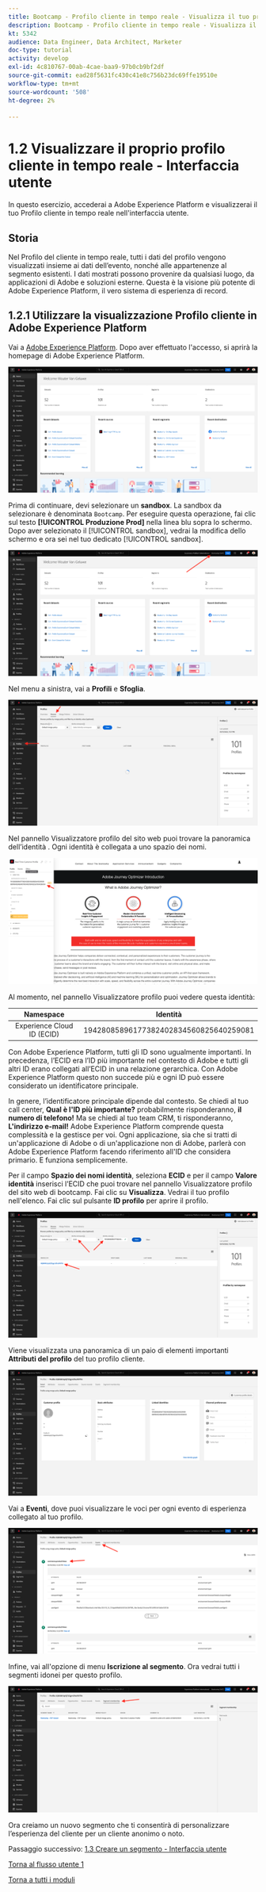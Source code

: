 ```yaml
---
title: Bootcamp - Profilo cliente in tempo reale - Visualizza il tuo profilo cliente in tempo reale - Interfaccia utente
description: Bootcamp - Profilo cliente in tempo reale - Visualizza il tuo profilo cliente in tempo reale - Interfaccia utente
kt: 5342
audience: Data Engineer, Data Architect, Marketer
doc-type: tutorial
activity: develop
exl-id: 4c810767-00ab-4cae-baa9-97b0cb9bf2df
source-git-commit: ead28f5631fc430c41e8c756b23dc69ffe19510e
workflow-type: tm+mt
source-wordcount: '508'
ht-degree: 2%

---
```


# 1.2 Visualizzare il proprio profilo cliente in tempo reale - Interfaccia utente

In questo esercizio, accederai a Adobe Experience Platform e visualizzerai il tuo Profilo cliente in tempo reale nell&#39;interfaccia utente.

## Storia

Nel Profilo del cliente in tempo reale, tutti i dati del profilo vengono visualizzati insieme ai dati dell’evento, nonché alle appartenenze al segmento esistenti. I dati mostrati possono provenire da qualsiasi luogo, da applicazioni di Adobe e soluzioni esterne. Questa è la visione più potente di Adobe Experience Platform, il vero sistema di esperienza di record.

## 1.2.1 Utilizzare la visualizzazione Profilo cliente in Adobe Experience Platform

Vai a [Adobe Experience Platform](https://experience.adobe.com/platform). Dopo aver effettuato l&#39;accesso, si aprirà la homepage di Adobe Experience Platform.

![Acquisizione dei dati](./images/home.png)

Prima di continuare, devi selezionare un **sandbox**. La sandbox da selezionare è denominata ``Bootcamp``. Per eseguire questa operazione, fai clic sul testo **[!UICONTROL Produzione Prod]** nella linea blu sopra lo schermo. Dopo aver selezionato il [!UICONTROL sandbox], vedrai la modifica dello schermo e ora sei nel tuo dedicato [!UICONTROL sandbox].

![Acquisizione dei dati](./images/sb1.png)

Nel menu a sinistra, vai a **Profili** e **Sfoglia**.

![Profilo cliente](./images/homemenu.png)

Nel pannello Visualizzatore profilo del sito web puoi trovare la panoramica dell’identità . Ogni identità è collegata a uno spazio dei nomi.

![Profilo cliente](./images/identities.png)

Al momento, nel pannello Visualizzatore profilo puoi vedere questa identità:

| Namespace | Identità |
|:-------------:| :---------------:|
| Experience Cloud ID (ECID) | 19428085896177382402834560825640259081 |

Con Adobe Experience Platform, tutti gli ID sono ugualmente importanti. In precedenza, l’ECID era l’ID più importante nel contesto di Adobe e tutti gli altri ID erano collegati all’ECID in una relazione gerarchica. Con Adobe Experience Platform questo non succede più e ogni ID può essere considerato un identificatore principale.

In genere, l’identificatore principale dipende dal contesto. Se chiedi al tuo call center, **Qual è l&#39;ID più importante?** probabilmente risponderanno, **il numero di telefono!** Ma se chiedi al tuo team CRM, ti risponderanno, **L&#39;indirizzo e-mail!**  Adobe Experience Platform comprende questa complessità e la gestisce per voi. Ogni applicazione, sia che si tratti di un&#39;applicazione di Adobe o di un&#39;applicazione non di Adobe, parlerà con Adobe Experience Platform facendo riferimento all&#39;ID che considera primario. E funziona semplicemente.

Per il campo **Spazio dei nomi identità**, seleziona **ECID** e per il campo **Valore identità** inserisci l’ECID che puoi trovare nel pannello Visualizzatore profilo del sito web di bootcamp. Fai clic su **Visualizza**. Vedrai il tuo profilo nell&#39;elenco. Fai clic sul pulsante **ID profilo** per aprire il profilo.

![Profilo cliente](./images/popupecid.png)

Viene visualizzata una panoramica di un paio di elementi importanti **Attributi del profilo** del tuo profilo cliente.

![Profilo cliente](./images/profile.png)

Vai a **Eventi**, dove puoi visualizzare le voci per ogni evento di esperienza collegato al tuo profilo.

![Profilo cliente](./images/profileee.png)

Infine, vai all&#39;opzione di menu **Iscrizione al segmento**. Ora vedrai tutti i segmenti idonei per questo profilo.

![Profilo cliente](./images/profileseg.png)

Ora creiamo un nuovo segmento che ti consentirà di personalizzare l’esperienza del cliente per un cliente anonimo o noto.

Passaggio successivo: [1.3 Creare un segmento - Interfaccia utente](./ex3.md)

[Torna al flusso utente 1](./uc1.md)

[Torna a tutti i moduli](../../overview.md)
